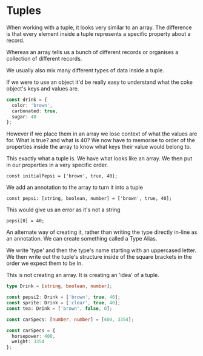 # Tuples

When working with a tuple, it looks very similar to an array.
The difference is that every element inside a tuple represents
a specific property about a record.

Whereas an array tells us a bunch of different records or
organises a collection of different records.

We usually also mix many different types of data inside a tuple.

If we were to use an object it'd be really easy to understand
what the coke object's keys and values are.

```typescript
const drink = {
  color: 'brown',
  carbonated: true,
  sugar: 40
};
```

However if we place them in an array we lose context of what the
values are for. What is true? and what is 40?
We now have to memorise to order of the properties inside the array
to know what keys their value would belong to.

This exactly what a tuple is. We have what looks like an array.
We then put in our properties in a very specific order.

`const initialPepsi = ['brown', true, 40];`

We add an annotation to the array to turn it into a tuple

`const pepsi: [string, boolean, number] = ['brown', true, 40];`

This would give us an error as it's not a string

`pepsi[0] = 40;`

An alternate way of creating it, rather than writing the type
directly in-line as an annotation. We can create something called
a Type Alias.

We write 'type' and then the type's name starting with an uppercased
letter. We then write out the tuple's structure inside of the square
brackets in the order we expect them to be in.

This is not creating an array. It is creating an 'idea' of a tuple.

```typescript
type Drink = [string, boolean, number];

const pepsi2: Drink = ['brown', true, 40];
const sprite: Drink = ['clear', true, 40];
const tea: Drink = ['brown', false, 0];
```

```typescript
const carSpecs: [number, number] = [400, 3354];

const carSpecs = {
  horsepower: 400,
  weight: 3354
};
```
